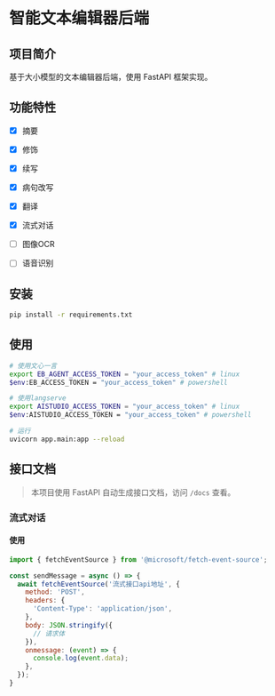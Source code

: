 # 智能文本编辑器后端

## 项目简介

基于大小模型的文本编辑器后端，使用 FastAPI 框架实现。


## 功能特性

- [x] 摘要
- [x] 修饰
- [x] 续写
- [x] 病句改写
- [x] 翻译
- [x] 流式对话
- [ ] 图像OCR
- [ ] 语音识别


## 安装

```bash
pip install -r requirements.txt
```

## 使用

```bash
# 使用文心一言
export EB_AGENT_ACCESS_TOKEN = "your_access_token" # linux
$env:EB_ACCESS_TOKEN = "your_access_token" # powershell

# 使用langserve
export AISTUDIO_ACCESS_TOKEN = "your_access_token" # linux
$env:AISTUDIO_ACCESS_TOKEN = "your_access_token" # powershell

# 运行
uvicorn app.main:app --reload
```

## 接口文档

> 本项目使用 FastAPI 自动生成接口文档，访问 `/docs` 查看。

### 流式对话


#### 使用

```js
import { fetchEventSource } from '@microsoft/fetch-event-source';

const sendMessage = async () => {
  await fetchEventSource('流式接口api地址', {
    method: 'POST',
    headers: {
      'Content-Type': 'application/json',
    },
    body: JSON.stringify({
      // 请求体
    }),
    onmessage: (event) => {
      console.log(event.data);
    },
  });
}
```
